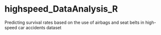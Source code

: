 # highspeed_DataAnalysis_R
Predicting survival rates based on the use of airbags and seat belts in high-speed car accidents dataset
